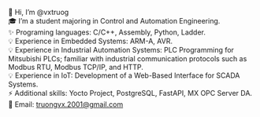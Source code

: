 👋 Hi, I’m @vxtruog  
🎓 I’m a student majoring in Control and Automation Engineering.  
✨ Programing languages: C/C++, Assembly, Python, Ladder.  
💡 Experience in Embedded Systems: ARM-A, AVR.  
💡 Experience in Industrial Automation Systems: PLC Programming for Mitsubishi PLCs; familiar with industrial communication protocols such as Modbus RTU, Modbus TCP/IP, and HTTP.  
💡 Experience in IoT: Development of a Web-Based Interface for SCADA Systems.  
⚡ Additional skills: Yocto Project, PostgreSQL, FastAPI, MX OPC Server DA.  
🔗 Email: [truongvx.2001@gmail.com](mailto:truongvx.2001@gmail.com)


<!--
**vxtruog/vxtruog** is a ✨ _special_ ✨ repository because its `README.md` (this file) appears on your GitHub profile.

Here are some ideas to get you started:

- 🔭 I’m currently working on ...
- 🌱 I’m currently learning ...
- 👯 I’m looking to collaborate on ...
- 🤔 I’m looking for help with ...
- 💬 Ask me about ...
- 📫 How to reach me: ...
- 😄 Pronouns: ...
- ⚡ Fun fact: ...
-->
